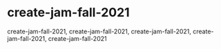# create-jam-fall-2021
create-jam-fall-2021, create-jam-fall-2021, create-jam-fall-2021, create-jam-fall-2021, create-jam-fall-2021
